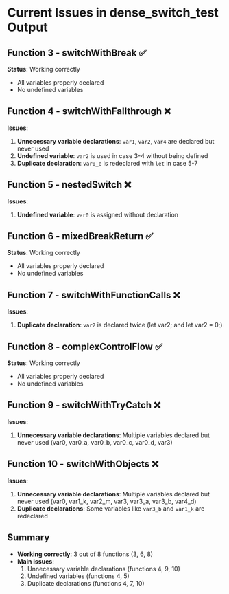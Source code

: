 # Current Issues in dense_switch_test Output

## Function 3 - switchWithBreak ✅
**Status**: Working correctly
- All variables properly declared
- No undefined variables

## Function 4 - switchWithFallthrough ❌
**Issues**:
1. **Unnecessary variable declarations**: `var1`, `var2`, `var4` are declared but never used
2. **Undefined variable**: `var2` is used in case 3-4 without being defined
3. **Duplicate declaration**: `var0_e` is redeclared with `let` in case 5-7

## Function 5 - nestedSwitch ❌
**Issues**:
1. **Undefined variable**: `var0` is assigned without declaration

## Function 6 - mixedBreakReturn ✅
**Status**: Working correctly
- All variables properly declared
- No undefined variables

## Function 7 - switchWithFunctionCalls ❌
**Issues**:
1. **Duplicate declaration**: `var2` is declared twice (let var2; and let var2 = 0;)

## Function 8 - complexControlFlow ✅
**Status**: Working correctly
- All variables properly declared
- No undefined variables

## Function 9 - switchWithTryCatch ❌
**Issues**:
1. **Unnecessary variable declarations**: Multiple variables declared but never used (var0, var0_a, var0_b, var0_c, var0_d, var3)

## Function 10 - switchWithObjects ❌
**Issues**:
1. **Unnecessary variable declarations**: Multiple variables declared but never used (var0, var1_k, var2_m, var3, var3_a, var3_b, var4_d)
2. **Duplicate declarations**: Some variables like `var3_b` and `var1_k` are redeclared

## Summary
- **Working correctly**: 3 out of 8 functions (3, 6, 8)
- **Main issues**:
  1. Unnecessary variable declarations (functions 4, 9, 10)
  2. Undefined variables (functions 4, 5)
  3. Duplicate declarations (functions 4, 7, 10)